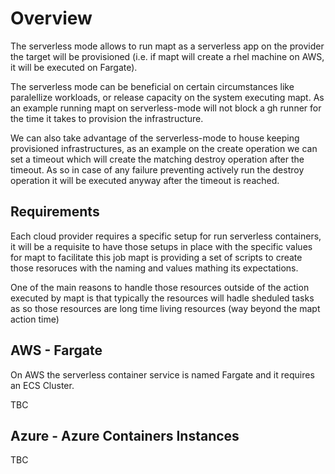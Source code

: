 # Overview

The serverless mode allows to run mapt as a serverless app on the provider the target will be provisioned (i.e. if mapt will create a rhel machine on AWS, it will be executed on Fargate).

The serverless mode can be beneficial on certain circumstances like paralellize workloads, or release capacity on the system executing mapt. As an example running mapt on serverless-mode will not block a gh runner for the time it takes to provision the infrastructure.

We can also take advantage of the serverless-mode to house keeping provisioned infrastructures, as an example on the create operation we can set a timeout which will create the matching destroy operation after the timeout. As so in case of any failure preventing actively run the destroy operation it will be executed anyway after the timeout is reached. 

## Requirements

Each cloud provider requires a specific setup for run serverless containers, it will be a requisite to have those setups in place with the specific values for mapt to facilitate this job mapt is providing a set of scripts to create those resoruces with the naming and values mathing its expectations.

One of the main reasons to handle those resources outside of the action executed by mapt is that typically the resources will hadle sheduled tasks as so those resources are long time living resources (way beyond the mapt action time)

## AWS - Fargate

On AWS the serverless container service is named Fargate and it requires an ECS Cluster. 

TBC

## Azure - Azure Containers Instances

TBC
